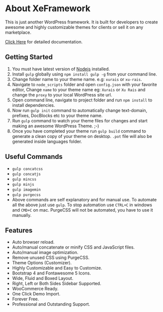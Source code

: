 About XeFramework
=================

This is just another WordPress framework. It is built for developers to create awesome and highly customizable themes for clients or sell it on any marketplace.

[Click Here](http://docs.xecreators.pk/xe-framework) for detailed documentation.

Getting Started
---------------
1. You must have latest version of [Nodejs](https://nodejs.org/en/) installed.
2. Install `gulp` globally using `npm install gulp -g` from your command line.
3. Change folder name to your theme name. e.g: `xurais` or `xu-rais`.
4. Navigate to `node_scripts` folder and open `config.json` with your favorite editor, Change `name` to your theme name eg: `Xurais` or `Xu Rais` and change the `proxy` to your local WordPress site url.
5. Open command line, navigate to project folder and run `npm install` to install dependencies.
6. Now run `gulp init` command to automatically change text-domain, prefixes, DocBlocks etc to your theme name.
7. Run `gulp` command to watch your theme files for changes and start making an awesome WordPress Theme. ;-)
8. Once you have completed your theme run `gulp build` command to generate a clean copy of your theme on desktop. `.pot` file will also be generated inside languages folder.

Useful Commands
---------------

* `gulp concatcss`
* `gulp concatjs`
* `gulp mincss`
* `gulp minjs`
* `gulp imagemin`
* `gulp purgecss`
* Above commands are self explanatory and for manual use. To automate all the above just use `gulp`. To stop automation use `CTRL+C` in windows and `CMD+C` on mac. PurgeCSS will not be automated, you have to use it manually.

Features
--------

* Auto browser reload.
* Auto/manual concatenate or minify CSS and JavaScript files.
* Auto/manual image optimization.
* Remove unused CSS using PurgeCSS.
* Theme Options (Customizer).
* Highly Customizable and Easy to Customize.
* Bootstrap 4 and Fontawesome 5 Icons.
* Wide, Fluid and Boxed Layout.
* Right, Left or Both Sides Sidebar Supported.
* WooCommerce Ready.
* One Click Demo Import.
* Forever Free.
* Professional and Outstanding Support.

